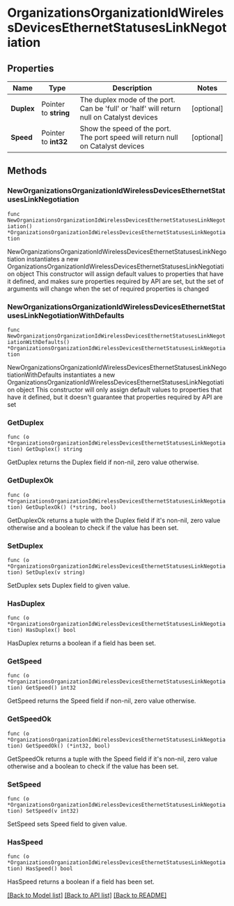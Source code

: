 # OrganizationsOrganizationIdWirelessDevicesEthernetStatusesLinkNegotiation

## Properties

Name | Type | Description | Notes
------------ | ------------- | ------------- | -------------
**Duplex** | Pointer to **string** | The duplex mode of the port. Can be &#39;full&#39; or &#39;half&#39; will return null on Catalyst devices | [optional] 
**Speed** | Pointer to **int32** | Show the speed of the port. The port speed will return null on Catalyst devices | [optional] 

## Methods

### NewOrganizationsOrganizationIdWirelessDevicesEthernetStatusesLinkNegotiation

`func NewOrganizationsOrganizationIdWirelessDevicesEthernetStatusesLinkNegotiation() *OrganizationsOrganizationIdWirelessDevicesEthernetStatusesLinkNegotiation`

NewOrganizationsOrganizationIdWirelessDevicesEthernetStatusesLinkNegotiation instantiates a new OrganizationsOrganizationIdWirelessDevicesEthernetStatusesLinkNegotiation object
This constructor will assign default values to properties that have it defined,
and makes sure properties required by API are set, but the set of arguments
will change when the set of required properties is changed

### NewOrganizationsOrganizationIdWirelessDevicesEthernetStatusesLinkNegotiationWithDefaults

`func NewOrganizationsOrganizationIdWirelessDevicesEthernetStatusesLinkNegotiationWithDefaults() *OrganizationsOrganizationIdWirelessDevicesEthernetStatusesLinkNegotiation`

NewOrganizationsOrganizationIdWirelessDevicesEthernetStatusesLinkNegotiationWithDefaults instantiates a new OrganizationsOrganizationIdWirelessDevicesEthernetStatusesLinkNegotiation object
This constructor will only assign default values to properties that have it defined,
but it doesn't guarantee that properties required by API are set

### GetDuplex

`func (o *OrganizationsOrganizationIdWirelessDevicesEthernetStatusesLinkNegotiation) GetDuplex() string`

GetDuplex returns the Duplex field if non-nil, zero value otherwise.

### GetDuplexOk

`func (o *OrganizationsOrganizationIdWirelessDevicesEthernetStatusesLinkNegotiation) GetDuplexOk() (*string, bool)`

GetDuplexOk returns a tuple with the Duplex field if it's non-nil, zero value otherwise
and a boolean to check if the value has been set.

### SetDuplex

`func (o *OrganizationsOrganizationIdWirelessDevicesEthernetStatusesLinkNegotiation) SetDuplex(v string)`

SetDuplex sets Duplex field to given value.

### HasDuplex

`func (o *OrganizationsOrganizationIdWirelessDevicesEthernetStatusesLinkNegotiation) HasDuplex() bool`

HasDuplex returns a boolean if a field has been set.

### GetSpeed

`func (o *OrganizationsOrganizationIdWirelessDevicesEthernetStatusesLinkNegotiation) GetSpeed() int32`

GetSpeed returns the Speed field if non-nil, zero value otherwise.

### GetSpeedOk

`func (o *OrganizationsOrganizationIdWirelessDevicesEthernetStatusesLinkNegotiation) GetSpeedOk() (*int32, bool)`

GetSpeedOk returns a tuple with the Speed field if it's non-nil, zero value otherwise
and a boolean to check if the value has been set.

### SetSpeed

`func (o *OrganizationsOrganizationIdWirelessDevicesEthernetStatusesLinkNegotiation) SetSpeed(v int32)`

SetSpeed sets Speed field to given value.

### HasSpeed

`func (o *OrganizationsOrganizationIdWirelessDevicesEthernetStatusesLinkNegotiation) HasSpeed() bool`

HasSpeed returns a boolean if a field has been set.


[[Back to Model list]](../README.md#documentation-for-models) [[Back to API list]](../README.md#documentation-for-api-endpoints) [[Back to README]](../README.md)



